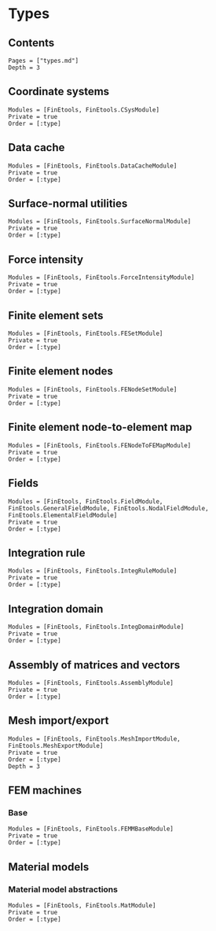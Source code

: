 # Types

## Contents

```@contents
Pages = ["types.md"]
Depth = 3
```

## Coordinate systems

```@autodocs
Modules = [FinEtools, FinEtools.CSysModule]
Private = true
Order = [:type]
```

## Data cache

```@autodocs
Modules = [FinEtools, FinEtools.DataCacheModule]
Private = true
Order = [:type]
```

## Surface-normal utilities

```@autodocs
Modules = [FinEtools, FinEtools.SurfaceNormalModule]
Private = true
Order = [:type]
```

## Force intensity

```@autodocs
Modules = [FinEtools, FinEtools.ForceIntensityModule]
Private = true
Order = [:type]
```

## Finite element sets

```@autodocs
Modules = [FinEtools, FinEtools.FESetModule]
Private = true
Order = [:type]
```

## Finite element nodes

```@autodocs
Modules = [FinEtools, FinEtools.FENodeSetModule]
Private = true
Order = [:type]
```

## Finite element node-to-element map

```@autodocs
Modules = [FinEtools, FinEtools.FENodeToFEMapModule]
Private = true
Order = [:type]
```
 
## Fields

```@autodocs
Modules = [FinEtools, FinEtools.FieldModule, FinEtools.GeneralFieldModule, FinEtools.NodalFieldModule, FinEtools.ElementalFieldModule]
Private = true
Order = [:type]
```

## Integration rule

```@autodocs
Modules = [FinEtools, FinEtools.IntegRuleModule]
Private = true
Order = [:type]
```

## Integration domain

```@autodocs
Modules = [FinEtools, FinEtools.IntegDomainModule]
Private = true
Order = [:type]
```

## Assembly of matrices and vectors

```@autodocs
Modules = [FinEtools, FinEtools.AssemblyModule]
Private = true
Order = [:type]
```

## Mesh import/export

```@autodocs
Modules = [FinEtools, FinEtools.MeshImportModule, FinEtools.MeshExportModule]
Private = true
Order = [:type]
Depth = 3
```

## FEM machines
### Base

```@autodocs
Modules = [FinEtools, FinEtools.FEMMBaseModule]
Private = true
Order = [:type]
```

## Material models

### Material model abstractions

```@autodocs
Modules = [FinEtools, FinEtools.MatModule]
Private = true
Order = [:type]
```
